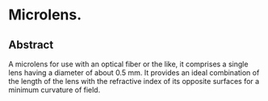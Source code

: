 # Microlens.

## Abstract
A microlens for use with an optical fiber or the like, it comprises a single lens having a diameter of about 0.5 mm. It provides an ideal combination of the length of the lens with the refractive index of its opposite surfaces for a minimum curvature of field.